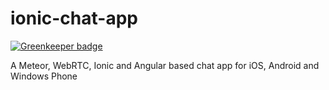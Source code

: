 ionic-chat-app
==============

[![Greenkeeper badge](https://badges.greenkeeper.io/Promact/ionic-chat-app.svg)](https://greenkeeper.io/)

A Meteor, WebRTC, Ionic and Angular based chat app for iOS, Android and Windows Phone  
